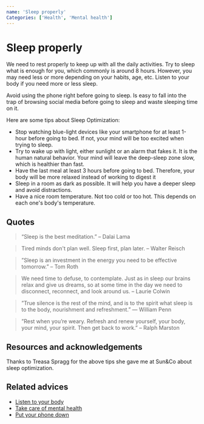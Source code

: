 ```yaml
---
name: 'Sleep properly'
Categories: ['Health', 'Mental health']
---
```

# Sleep properly

We need to rest properly to keep up with all the daily activities. Try to sleep what is enough for you, which commonly is around 8 hours. However, you may need less or more depending on your habits, age, etc. Listen to your body if you need more or less sleep.

Avoid using the phone right before going to sleep. Is easy to fall into the trap of browsing social media before going to sleep and waste sleeping time on it.

Here are some tips about Sleep Optimization:
- Stop watching blue-light devices like your smartphone for at least 1-hour before going to bed. If not, your mind will be too excited when trying to sleep.
- Try to wake up with light, either sunlight or an alarm that fakes it. It is the human natural behavior. Your mind will leave the deep-sleep zone slow, which is healthier than fast.
- Have the last meal at least 3 hours before going to bed. Therefore, your body will be more relaxed instead of working to digest it
- Sleep in a room as dark as possible. It will help you have a deeper sleep and avoid distractions.
- Have a nice room temperature. Not too cold or too hot. This depends on each one's body's temperature.

## Quotes

> “Sleep is the best meditation.” – Dalai Lama

> Tired minds don't plan well. Sleep first, plan later. – Walter Reisch

> ”Sleep is an investment in the energy you need to be effective tomorrow.” – Tom Roth

> We need time to defuse, to contemplate. Just as in sleep our brains relax and give us dreams, so at some time in the day we need to disconnect, reconnect, and look around us. – Laurie Colwin

> ”True silence is the rest of the mind, and is to the spirit what sleep is to the body, nourishment and refreshment.” — William Penn

> ”Rest when you’re weary. Refresh and renew yourself, your body, your mind, your spirit. Then get back to work.” – Ralph Marston

## Resources and acknowledgements

Thanks to Treasa Spragg for the above tips she gave me at Sun&Co about sleep optimization.

## Related advices

- [Listen to your body](../Listen%20to%20your%20body/index.md)
- [Take care of mental health](../Take%20care%20of%20mental%20health/index.md)
- [Put your phone down](../Put%20your%20phone%20down/index.md)